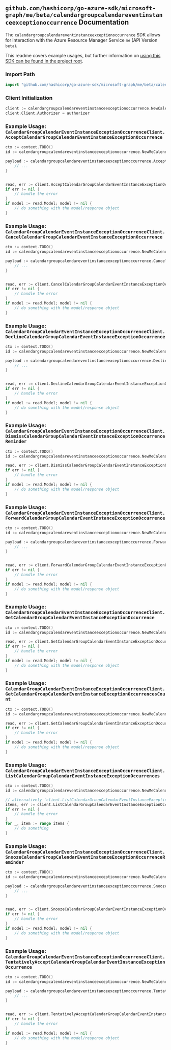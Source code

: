 
## `github.com/hashicorp/go-azure-sdk/microsoft-graph/me/beta/calendargroupcalendareventinstanceexceptionoccurrence` Documentation

The `calendargroupcalendareventinstanceexceptionoccurrence` SDK allows for interaction with the Azure Resource Manager Service `me` (API Version `beta`).

This readme covers example usages, but further information on [using this SDK can be found in the project root](https://github.com/hashicorp/go-azure-sdk/tree/main/docs).

### Import Path

```go
import "github.com/hashicorp/go-azure-sdk/microsoft-graph/me/beta/calendargroupcalendareventinstanceexceptionoccurrence"
```


### Client Initialization

```go
client := calendargroupcalendareventinstanceexceptionoccurrence.NewCalendarGroupCalendarEventInstanceExceptionOccurrenceClientWithBaseURI("https://management.azure.com")
client.Client.Authorizer = authorizer
```


### Example Usage: `CalendarGroupCalendarEventInstanceExceptionOccurrenceClient.AcceptCalendarGroupCalendarEventInstanceExceptionOccurrence`

```go
ctx := context.TODO()
id := calendargroupcalendareventinstanceexceptionoccurrence.NewMeCalendarGroupIdCalendarIdEventIdInstanceIdExceptionOccurrenceID("calendarGroupIdValue", "calendarIdValue", "eventIdValue", "eventId1Value", "eventId2Value")

payload := calendargroupcalendareventinstanceexceptionoccurrence.AcceptCalendarGroupCalendarEventInstanceExceptionOccurrenceRequest{
	// ...
}


read, err := client.AcceptCalendarGroupCalendarEventInstanceExceptionOccurrence(ctx, id, payload)
if err != nil {
	// handle the error
}
if model := read.Model; model != nil {
	// do something with the model/response object
}
```


### Example Usage: `CalendarGroupCalendarEventInstanceExceptionOccurrenceClient.CancelCalendarGroupCalendarEventInstanceExceptionOccurrence`

```go
ctx := context.TODO()
id := calendargroupcalendareventinstanceexceptionoccurrence.NewMeCalendarGroupIdCalendarIdEventIdInstanceIdExceptionOccurrenceID("calendarGroupIdValue", "calendarIdValue", "eventIdValue", "eventId1Value", "eventId2Value")

payload := calendargroupcalendareventinstanceexceptionoccurrence.CancelCalendarGroupCalendarEventInstanceExceptionOccurrenceRequest{
	// ...
}


read, err := client.CancelCalendarGroupCalendarEventInstanceExceptionOccurrence(ctx, id, payload)
if err != nil {
	// handle the error
}
if model := read.Model; model != nil {
	// do something with the model/response object
}
```


### Example Usage: `CalendarGroupCalendarEventInstanceExceptionOccurrenceClient.DeclineCalendarGroupCalendarEventInstanceExceptionOccurrence`

```go
ctx := context.TODO()
id := calendargroupcalendareventinstanceexceptionoccurrence.NewMeCalendarGroupIdCalendarIdEventIdInstanceIdExceptionOccurrenceID("calendarGroupIdValue", "calendarIdValue", "eventIdValue", "eventId1Value", "eventId2Value")

payload := calendargroupcalendareventinstanceexceptionoccurrence.DeclineCalendarGroupCalendarEventInstanceExceptionOccurrenceRequest{
	// ...
}


read, err := client.DeclineCalendarGroupCalendarEventInstanceExceptionOccurrence(ctx, id, payload)
if err != nil {
	// handle the error
}
if model := read.Model; model != nil {
	// do something with the model/response object
}
```


### Example Usage: `CalendarGroupCalendarEventInstanceExceptionOccurrenceClient.DismissCalendarGroupCalendarEventInstanceExceptionOccurrenceReminder`

```go
ctx := context.TODO()
id := calendargroupcalendareventinstanceexceptionoccurrence.NewMeCalendarGroupIdCalendarIdEventIdInstanceIdExceptionOccurrenceID("calendarGroupIdValue", "calendarIdValue", "eventIdValue", "eventId1Value", "eventId2Value")

read, err := client.DismissCalendarGroupCalendarEventInstanceExceptionOccurrenceReminder(ctx, id)
if err != nil {
	// handle the error
}
if model := read.Model; model != nil {
	// do something with the model/response object
}
```


### Example Usage: `CalendarGroupCalendarEventInstanceExceptionOccurrenceClient.ForwardCalendarGroupCalendarEventInstanceExceptionOccurrence`

```go
ctx := context.TODO()
id := calendargroupcalendareventinstanceexceptionoccurrence.NewMeCalendarGroupIdCalendarIdEventIdInstanceIdExceptionOccurrenceID("calendarGroupIdValue", "calendarIdValue", "eventIdValue", "eventId1Value", "eventId2Value")

payload := calendargroupcalendareventinstanceexceptionoccurrence.ForwardCalendarGroupCalendarEventInstanceExceptionOccurrenceRequest{
	// ...
}


read, err := client.ForwardCalendarGroupCalendarEventInstanceExceptionOccurrence(ctx, id, payload)
if err != nil {
	// handle the error
}
if model := read.Model; model != nil {
	// do something with the model/response object
}
```


### Example Usage: `CalendarGroupCalendarEventInstanceExceptionOccurrenceClient.GetCalendarGroupCalendarEventInstanceExceptionOccurrence`

```go
ctx := context.TODO()
id := calendargroupcalendareventinstanceexceptionoccurrence.NewMeCalendarGroupIdCalendarIdEventIdInstanceIdExceptionOccurrenceID("calendarGroupIdValue", "calendarIdValue", "eventIdValue", "eventId1Value", "eventId2Value")

read, err := client.GetCalendarGroupCalendarEventInstanceExceptionOccurrence(ctx, id, calendargroupcalendareventinstanceexceptionoccurrence.DefaultGetCalendarGroupCalendarEventInstanceExceptionOccurrenceOperationOptions())
if err != nil {
	// handle the error
}
if model := read.Model; model != nil {
	// do something with the model/response object
}
```


### Example Usage: `CalendarGroupCalendarEventInstanceExceptionOccurrenceClient.GetCalendarGroupCalendarEventInstanceExceptionOccurrencesCount`

```go
ctx := context.TODO()
id := calendargroupcalendareventinstanceexceptionoccurrence.NewMeCalendarGroupIdCalendarIdEventIdInstanceID("calendarGroupIdValue", "calendarIdValue", "eventIdValue", "eventId1Value")

read, err := client.GetCalendarGroupCalendarEventInstanceExceptionOccurrencesCount(ctx, id, calendargroupcalendareventinstanceexceptionoccurrence.DefaultGetCalendarGroupCalendarEventInstanceExceptionOccurrencesCountOperationOptions())
if err != nil {
	// handle the error
}
if model := read.Model; model != nil {
	// do something with the model/response object
}
```


### Example Usage: `CalendarGroupCalendarEventInstanceExceptionOccurrenceClient.ListCalendarGroupCalendarEventInstanceExceptionOccurrences`

```go
ctx := context.TODO()
id := calendargroupcalendareventinstanceexceptionoccurrence.NewMeCalendarGroupIdCalendarIdEventIdInstanceID("calendarGroupIdValue", "calendarIdValue", "eventIdValue", "eventId1Value")

// alternatively `client.ListCalendarGroupCalendarEventInstanceExceptionOccurrences(ctx, id, calendargroupcalendareventinstanceexceptionoccurrence.DefaultListCalendarGroupCalendarEventInstanceExceptionOccurrencesOperationOptions())` can be used to do batched pagination
items, err := client.ListCalendarGroupCalendarEventInstanceExceptionOccurrencesComplete(ctx, id, calendargroupcalendareventinstanceexceptionoccurrence.DefaultListCalendarGroupCalendarEventInstanceExceptionOccurrencesOperationOptions())
if err != nil {
	// handle the error
}
for _, item := range items {
	// do something
}
```


### Example Usage: `CalendarGroupCalendarEventInstanceExceptionOccurrenceClient.SnoozeCalendarGroupCalendarEventInstanceExceptionOccurrenceReminder`

```go
ctx := context.TODO()
id := calendargroupcalendareventinstanceexceptionoccurrence.NewMeCalendarGroupIdCalendarIdEventIdInstanceIdExceptionOccurrenceID("calendarGroupIdValue", "calendarIdValue", "eventIdValue", "eventId1Value", "eventId2Value")

payload := calendargroupcalendareventinstanceexceptionoccurrence.SnoozeCalendarGroupCalendarEventInstanceExceptionOccurrenceReminderRequest{
	// ...
}


read, err := client.SnoozeCalendarGroupCalendarEventInstanceExceptionOccurrenceReminder(ctx, id, payload)
if err != nil {
	// handle the error
}
if model := read.Model; model != nil {
	// do something with the model/response object
}
```


### Example Usage: `CalendarGroupCalendarEventInstanceExceptionOccurrenceClient.TentativelyAcceptCalendarGroupCalendarEventInstanceExceptionOccurrence`

```go
ctx := context.TODO()
id := calendargroupcalendareventinstanceexceptionoccurrence.NewMeCalendarGroupIdCalendarIdEventIdInstanceIdExceptionOccurrenceID("calendarGroupIdValue", "calendarIdValue", "eventIdValue", "eventId1Value", "eventId2Value")

payload := calendargroupcalendareventinstanceexceptionoccurrence.TentativelyAcceptCalendarGroupCalendarEventInstanceExceptionOccurrenceRequest{
	// ...
}


read, err := client.TentativelyAcceptCalendarGroupCalendarEventInstanceExceptionOccurrence(ctx, id, payload)
if err != nil {
	// handle the error
}
if model := read.Model; model != nil {
	// do something with the model/response object
}
```
